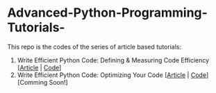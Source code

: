 # Advanced-Python-Programming-Tutorials-

This repo is the codes of the series of article based tutorials:
1. Write Efficient Python Code: Defining & Measuring Code Efficiency [[Article]() | [Code](https://github.com/youssefHosni/Advanced-Python-Programming-Tutorials-/blob/main/Write%20Efficient%20Python%20Code%20%5BDefining%20and%20Measuring%20Code%20Efficiency%5D.ipynb)]
2. Write Efficient Python Code: Optimizing Your Code  [[Article]() | [Code]()] [Comming Soon!]
